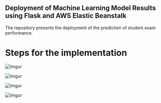 ## Deployment of Machine Learning Model Results using Flask and AWS Elastic Beanstalk
The repository presents the deployment of the prediction of student exam performance.

# Steps for the implementation 




![Imgur](https://imgur.com/5A18eJj.png)

![Imgur](https://imgur.com/YwTLoXW.png)


![Imgur](https://imgur.com/0IFnjkU.png)


![Imgur](https://imgur.com/j1AgW7D.png)
